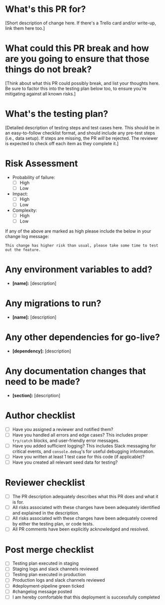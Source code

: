 # What's this PR for?

[Short description of change here. If there's a Trello card and/or write-up,
link them here too.]

# What could this PR break and how are you going to ensure that those things do not break?

[Think about what this PR could possibly break, and list your thoughts here. Be
sure to factor this into the testing plan below too, to ensure you're mitigating
against all known risks.]

# What's the testing plan?

[Detailed description of testing steps and test cases here. This should be in an
easy-to-follow checklist format, and should include any pre-test steps (i.e.,
data setup). If steps are missing, the PR _will_ be rejected. The reviewer is
expected to check off each item as they complete it.]

# Risk Assessment

- Probability of failure:
  - [ ] High
  - [ ] Low
- Impact:
  - [ ] High
  - [ ] Low
- Complexity:
  - [ ] High
  - [ ] Low

If any of the above are marked as high please include the below in your change
log message:

```
This change has higher risk than usual, please take some time to test out the feature.
```

# Any environment variables to add?

- **[name]:** [description]

# Any migrations to run?

- **[name]:** [description]

# Any other dependencies for go-live?

- **[dependency]:** [description]

# Any documentation changes that need to be made?

- **[section]:** [description]

# Author checklist

- [ ] Have you assigned a reviewer and notified them?
- [ ] Have you handled all errors and edge cases? This includes proper
      `try/catch` blocks, and user-friendly error messages.
- [ ] Have you added sufficient logging? This includes Slack messaging for
      critical events, and `console.debug`'s for useful debugging information.
- [ ] Have you written at least 1 test case for this code (if applicable)?
- [ ] Have you created all relevant seed data for testing?

# Reviewer checklist

- [ ] The PR description adequately describes what this PR does and what it is
      for.
- [ ] All risks associated with these changes have been adequately identified
      and explained in the description.
- [ ] All risks associated with these changes have been adequately covered by
      either the testing plan, or code tests.
- [ ] All PR comments have been explicitly acknowledged and resolved.

# Post merge checklist

- [ ] Testing plan executed in staging
- [ ] Staging logs and slack channels reviewed
- [ ] Testing plan executed in production
- [ ] Production logs and slack channels reviewed
- [ ] #deployment-pipeline green ticked
- [ ] #changelog message posted
- [ ] I am hereby comfortable that this deployment is successfully completed
